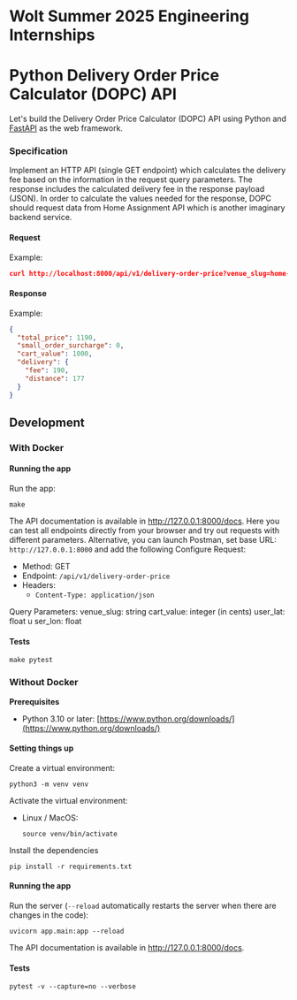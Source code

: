 # Wolt Summer 2025 Engineering Internships
# Python Delivery Order Price Calculator (DOPC) API
Let's build the Delivery Order Price Calculator (DOPC) API using Python and [FastAPI](https://fastapi.tiangolo.com/) as the web framework.

### Specification
Implement an HTTP API (single GET endpoint) which calculates the delivery fee based on the information in the request query parameters. The response includes the calculated delivery fee in the response payload (JSON). In order to calculate the values needed for the response, DOPC should request data from Home Assignment API which is another imaginary backend service.

#### Request
Example: 
```json
curl http://localhost:8000/api/v1/delivery-order-price?venue_slug=home-assignment-venue-helsinki&cart_value=1000&user_lat=60.17094&user_lon=24.93087
```

#### Response
Example:
```json
{
  "total_price": 1190,
  "small_order_surcharge": 0,
  "cart_value": 1000,
  "delivery": {
    "fee": 190,
    "distance": 177
  }
}
```

## Development

### With Docker

#### Running the app
Run the app:
```
make
```

The API documentation is available in http://127.0.0.1:8000/docs. Here you can test all endpoints directly from your browser and try out requests with different parameters.
Alternative, you can launch Postman, set base URL: `http://127.0.0.1:8000` and add the following Configure Request:
- Method: GET
- Endpoint: `/api/v1/delivery-order-price`
- Headers: 
  - `Content-Type: application/json`

Query Parameters: 
venue_slug: string 
cart_value: integer (in cents) 
user_lat: float u
ser_lon: float

#### Tests
```
make pytest
```

### Without Docker
**Prerequisites**
* Python 3.10 or later: [https://www.python.org/downloads/](https://www.python.org/downloads/)

#### Setting things up
Create a virtual environment:
```
python3 -m venv venv 
```

Activate the virtual environment:

* Linux / MacOS:
    ```
    source venv/bin/activate
    ```
Install the dependencies
```
pip install -r requirements.txt
```

#### Running the app

Run the server (`--reload` automatically restarts the server when there are changes in the code):
```
uvicorn app.main:app --reload
```

The API documentation is available in http://127.0.0.1:8000/docs.

#### Tests
```
pytest -v --capture=no --verbose
```
